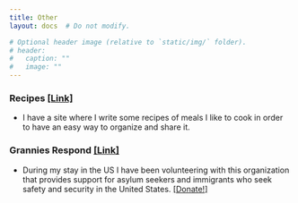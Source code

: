 ```yaml
---
title: Other
layout: docs  # Do not modify.

# Optional header image (relative to `static/img/` folder).
# header:
#   caption: ""
#   image: ""
---
```

### 

### Recipes [[Link]](https://sites.google.com/view/recetasguille)
* I have a site where I write some recipes of meals I like to cook in order to have an easy way to organize and share it.

### Grannies Respond [[Link]](https://www.granniesrespond.org/)
* During my stay in the US I have been volunteering with this organization that provides support for asylum seekers and immigrants who seek safety and security in the United States. [[Donate!]](https://www.granniesrespond.org/donate)
